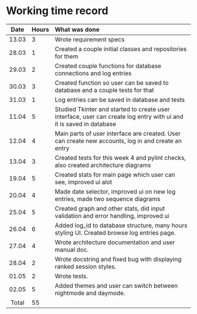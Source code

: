 # Working time record

| Date | Hours | What was done |
| :---:|:------| :------|
| 13.03 | 3    | Wrote requirement specs | 
| 28.03 | 1    | Created a couple initial classes and repositories for them | 
| 29.03 | 2    | Created couple functions for database connections and log entries |
| 30.03 | 3    | Created function so user can be saved to database and a couple tests for that |
| 31.03 | 1    | Log entries can be saved in database and tests |
| 11.04 | 5    | Studied Tkinter and started to create user interface, user can create log entry with ui and it is saved in database |
| 12.04 | 4    | Main parts of user interface are created. User can create new accounts, log in and create an entry |
| 13.04 | 3    | Created tests for this week 4 and pylint checks, also created architecture diagrams |
| 19.04 | 5    | Created stats for main page which user can see, improved ui alot |
| 20.04 | 4    | Made date selector, improved ui on new log entries, made two sequence diagrams |
| 25.04 | 5    | Created graph and other stats, did input validation and error handling, improved ui |
| 26.04 | 6    | Added log_id to database structure, many hours styling UI. Created browse log entries page. |
| 27.04 | 4    | Wrote architecture documentation and user manual doc. |
| 28.04 | 2    | Wrote docstring and fixed bug with displaying ranked session styles. |
| 01.05 | 2    | Wrote tests. |
| 02.05 | 5    | Added themes and user can switch between nightmode and daymode. |
| Total | 55 | 
